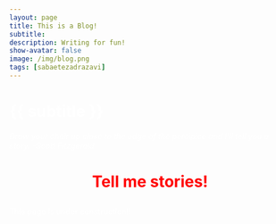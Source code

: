 ```yaml
---
layout: page
title: This is a Blog! 
subtitle: 
description: Writing for fun!
show-avatar: false
image: /img/blog.png
tags: [sabaetezadrazavi]
---
```


<style>{color:White;}</style>
 <h1> {{ subtitle }} </h1>
<style>H1{color:White;}</style>
<style>H2{color:White;}</style>
<style>H3{color:White;}</style>
<style>p{color:White;}</style>



<style>{color:White;}</style>
 
<style>H1{color:White;}</style>
<style>H2{color:White;}</style>
<style>H3{color:White;}</style>
<style>p{color:White;}</style>



*Draw your chair up close to the edge of the percipice and I'll tell you a story. -Scott Fitzgerald*


<h1 align="center"> <p style="color:red;"> Tell me stories! </p> </h1>


This page is under construction!!



<embed src="../music/ArchiveErase.mp3" loop="true" autostart="true" width="2"
         height="0">

